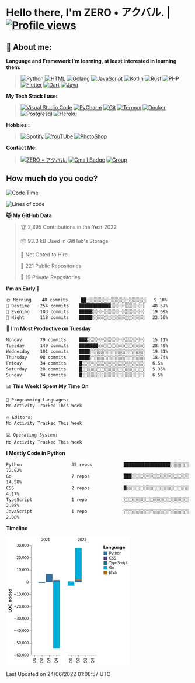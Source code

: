 # **Hello there**, I'm ZERO • アクバル. | [![Profile views](https://gpvc.arturio.dev/Ryomen-Sukuna)](https://github.com/Ryomen-Sukuna)

## 👦 **About me**:

**Language and Framework I'm learning, at least interested in learning them:**

> [![Python](https://badges.aleen42.com/src/python.svg)](https://python.org)
> [![HTML](https://img.shields.io/badge/-HTML-%232c3e50?style=flat&logo=php)](https://whatwg.org)
> [![Golang](https://badges.aleen42.com/src/golang.svg)](https://golang.org)
> [![JavaScript](https://badges.aleen42.com/src/javascript.svg)](https://nodejs.org)
> [![Kotlin](https://badges.aleen42.com/src/kotlin.svg)](https://kotlinlang.org)
> [![Rust](https://img.shields.io/badge/-rust-%232c3e50?style=flat&logo=rust)](https://rust-lang.org)
> [![PHP](https://img.shields.io/badge/-php-%232c3e50?style=flat&logo=php)](https://www.php.net)
> [![Flutter](https://img.shields.io/badge/-flutter-%232c3e50?style=flat&logo=flutter)](https://flutter.dev)
> [![Dart](https://img.shields.io/badge/-dart-%232c3e50?style=flat&logo=dart)](https://dart.dev)
> [![Java](https://badges.aleen42.com/src/java.svg)](https://www.java.com/en)

**My Tech Stack I use:**

> [![Visual Studio Code](https://badges.aleen42.com/src/visual_studio_code.svg)](https://code.visualstudio.com)
> [![PyCharm](https://img.shields.io/badge/-pycharm-%23007ACC?style=flat&logo=pycharm&logoColor=black&color=black&labelColor=green)](https://www.jetbrains.com/pycharm)
> [![Git](https://img.shields.io/badge/-Git-%23F05032?style=flat&logo=git&logoColor=%23ffffff)](https://git-scm.com)
> [![Termux](https://img.shields.io/badge/-Termux-%232c3e50?style=flat&logo=typescript)](https://termux.com)
> [![Docker](https://badges.aleen42.com/src/docker.svg)](https://www.docker.com/)
> [![Postgresql](https://img.shields.io/badge/-Postgresql-%232c3e50?style=flat&logo=postgresql)](https://postgresql.org)
> [![Heroku](https://img.shields.io/badge/-Heroku-purple?style=flat&logo=heroku)](https://heroku.com)

**Hobbies :**

> [![Spotify](https://badges.aleen42.com/src/spotify.svg)](https://spotify.com)
> [![YouTUbe](https://badges.aleen42.com/src/youtube.svg)](https://spotify.com)
> [![PhotoShop](https://badges.aleen42.com/src/photoshop.svg)](https://www.adobe.com/products/photoshop.html)

**Contact Me:**

> [![ZERO • アクバル.](https://badges.aleen42.com/src/telegram.svg)](https://t.me/Anomaliii)
> [![Gmail Badge](https://img.shields.io/badge/-ryomensukuna83@gmail.com-c14438?style=flat&logo=Gmail&logoColor=white)](https://ryomensukuna83@gmail.com)
> [![Group](https://img.shields.io/badge/dynamic/json?logo=telegram&label=%40RandomAnimeIndonesia&labelColor=282c34&suffix=+members&color=2CA5E0&query=%24.data.totalSubs&url=https%3A%2F%2Fapi.spencerwoo.com%2Fsubstats%2F%3Fsource%3Dtelegram%26queryKey%3DGrup_Anime_Random&longCache=true%22)](https://t.me/Grup_Anime_Random)
 

## **How much do you code?**

<!--START_SECTION:waka-->
![Code Time](http://img.shields.io/badge/Code%20Time-232%20hrs-blue)

![Lines of code](https://img.shields.io/badge/From%20Hello%20World%20I%27ve%20Written--22%20Thousand%20lines%20of%20code-blue)

**🐱 My GitHub Data** 

> 🏆 2,895 Contributions in the Year 2022
 > 
> 📦 93.3 kB Used in GitHub's Storage 
 > 
> 🚫 Not Opted to Hire
 > 
> 📜 221 Public Repositories 
 > 
> 🔑 19 Private Repositories  
 > 
**I'm an Early 🐤** 

```text
🌞 Morning    48 commits     ██░░░░░░░░░░░░░░░░░░░░░░░   9.18% 
🌆 Daytime    254 commits    ████████████░░░░░░░░░░░░░   48.57% 
🌃 Evening    103 commits    █████░░░░░░░░░░░░░░░░░░░░   19.69% 
🌙 Night      118 commits    █████░░░░░░░░░░░░░░░░░░░░   22.56%

```
📅 **I'm Most Productive on Tuesday** 

```text
Monday       79 commits     ███░░░░░░░░░░░░░░░░░░░░░░   15.11% 
Tuesday      149 commits    ███████░░░░░░░░░░░░░░░░░░   28.49% 
Wednesday    101 commits    ████░░░░░░░░░░░░░░░░░░░░░   19.31% 
Thursday     98 commits     ████░░░░░░░░░░░░░░░░░░░░░   18.74% 
Friday       34 commits     █░░░░░░░░░░░░░░░░░░░░░░░░   6.5% 
Saturday     28 commits     █░░░░░░░░░░░░░░░░░░░░░░░░   5.35% 
Sunday       34 commits     █░░░░░░░░░░░░░░░░░░░░░░░░   6.5%

```


📊 **This Week I Spent My Time On** 

```text
💬 Programming Languages: 
No Activity Tracked This Week

🔥 Editors: 
No Activity Tracked This Week

💻 Operating System: 
No Activity Tracked This Week

```

**I Mostly Code in Python** 

```text
Python                   35 repos            ██████████████████░░░░░░░   72.92% 
Go                       7 repos             ███░░░░░░░░░░░░░░░░░░░░░░   14.58% 
CSS                      2 repos             █░░░░░░░░░░░░░░░░░░░░░░░░   4.17% 
TypeScript               1 repo              ░░░░░░░░░░░░░░░░░░░░░░░░░   2.08% 
JavaScript               1 repo              ░░░░░░░░░░░░░░░░░░░░░░░░░   2.08%

```


**Timeline**

![Chart not found](https://raw.githubusercontent.com/Ryomen-Sukuna/Ryomen-Sukuna/master/charts/bar_graph.png) 


 Last Updated on 24/06/2022 01:08:57 UTC
<!--END_SECTION:waka-->
